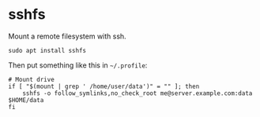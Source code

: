 # sshfs

Mount a remote filesystem with ssh.

```
sudo apt install sshfs
```

Then put something like this in `~/.profile`:
```
# Mount drive
if [ "$(mount | grep ' /home/user/data')" = "" ]; then
    sshfs -o follow_symlinks,no_check_root me@server.example.com:data $HOME/data
fi
```